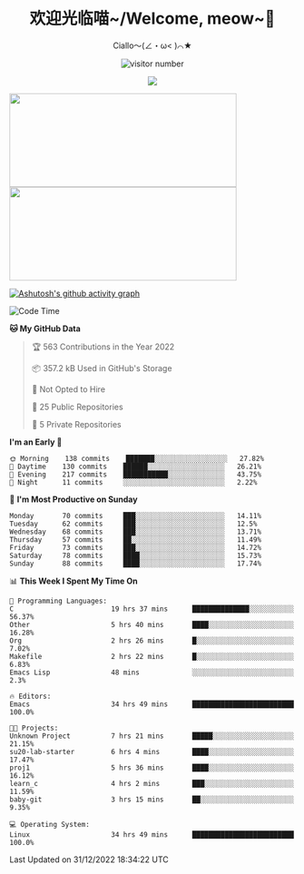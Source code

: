<div align="center">
  <h1>欢迎光临喵~/Welcome, meow~👋</h1>
  <p>Ciallo～(∠・ω< )⌒★</p>
</div>

<p align="center">
  <img src="https://count.getloli.com/get/@Ziqi-Yang?theme=rule34" alt="visitor number" />
</p>

<p align="center">
  <img src="https://skillicons.dev/icons?i=go,java,js,sass,py,godot,flutter,linux,emacs" />
</p>

<a href="https://github.com/Ziqi-Yang?tab=repositories">
   <img height="165" width="400" src="https://github-readme-stats.vercel.app/api?username=Ziqi-Yang&show_icons=true&include_all_commits=true&hide_border=true" />
  <img height="165" width="400" src="https://svg-banners.vercel.app/api?type=luminance&text1=Be%20Fantastic🌞&width=400&height=165" />
</a>


[![Ashutosh's github activity graph](https://github-readme-activity-graph.cyclic.app/graph?username=Ziqi-Yang&theme=github)](https://github.com/ashutosh00710/github-readme-activity-graph)

<!--START_SECTION:waka-->
![Code Time](http://img.shields.io/badge/Code%20Time-321%20hrs%206%20mins-blue)

**🐱 My GitHub Data** 

> 🏆 563 Contributions in the Year 2022
 > 
> 📦 357.2 kB Used in GitHub's Storage 
 > 
> 🚫 Not Opted to Hire
 > 
> 📜 25 Public Repositories 
 > 
> 🔑 5 Private Repositories  
 > 
**I'm an Early 🐤** 

```text
🌞 Morning    138 commits    ███████░░░░░░░░░░░░░░░░░░   27.82% 
🌆 Daytime    130 commits    ██████░░░░░░░░░░░░░░░░░░░   26.21% 
🌃 Evening    217 commits    ███████████░░░░░░░░░░░░░░   43.75% 
🌙 Night      11 commits     ░░░░░░░░░░░░░░░░░░░░░░░░░   2.22%

```
📅 **I'm Most Productive on Sunday** 

```text
Monday       70 commits     ███░░░░░░░░░░░░░░░░░░░░░░   14.11% 
Tuesday      62 commits     ███░░░░░░░░░░░░░░░░░░░░░░   12.5% 
Wednesday    68 commits     ███░░░░░░░░░░░░░░░░░░░░░░   13.71% 
Thursday     57 commits     ██░░░░░░░░░░░░░░░░░░░░░░░   11.49% 
Friday       73 commits     ███░░░░░░░░░░░░░░░░░░░░░░   14.72% 
Saturday     78 commits     ████░░░░░░░░░░░░░░░░░░░░░   15.73% 
Sunday       88 commits     ████░░░░░░░░░░░░░░░░░░░░░   17.74%

```


📊 **This Week I Spent My Time On** 

```text
💬 Programming Languages: 
C                        19 hrs 37 mins      ██████████████░░░░░░░░░░░   56.37% 
Other                    5 hrs 40 mins       ████░░░░░░░░░░░░░░░░░░░░░   16.28% 
Org                      2 hrs 26 mins       █░░░░░░░░░░░░░░░░░░░░░░░░   7.02% 
Makefile                 2 hrs 22 mins       █░░░░░░░░░░░░░░░░░░░░░░░░   6.83% 
Emacs Lisp               48 mins             ░░░░░░░░░░░░░░░░░░░░░░░░░   2.3%

🔥 Editors: 
Emacs                    34 hrs 49 mins      █████████████████████████   100.0%

🐱‍💻 Projects: 
Unknown Project          7 hrs 21 mins       █████░░░░░░░░░░░░░░░░░░░░   21.15% 
su20-lab-starter         6 hrs 4 mins        ████░░░░░░░░░░░░░░░░░░░░░   17.47% 
proj1                    5 hrs 36 mins       ████░░░░░░░░░░░░░░░░░░░░░   16.12% 
learn_c                  4 hrs 2 mins        ███░░░░░░░░░░░░░░░░░░░░░░   11.59% 
baby-git                 3 hrs 15 mins       ██░░░░░░░░░░░░░░░░░░░░░░░   9.35%

💻 Operating System: 
Linux                    34 hrs 49 mins      █████████████████████████   100.0%

```


 Last Updated on 31/12/2022 18:34:22 UTC
<!--END_SECTION:waka-->
